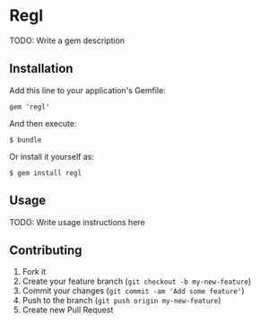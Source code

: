 # Regl

TODO: Write a gem description

## Installation

Add this line to your application's Gemfile:

    gem 'regl'

And then execute:

    $ bundle

Or install it yourself as:

    $ gem install regl

## Usage

TODO: Write usage instructions here

## Contributing

1. Fork it
2. Create your feature branch (`git checkout -b my-new-feature`)
3. Commit your changes (`git commit -am 'Add some feature'`)
4. Push to the branch (`git push origin my-new-feature`)
5. Create new Pull Request
